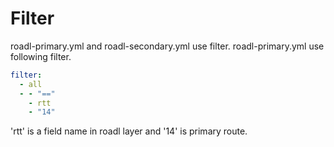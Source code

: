 # Filter

roadl-primary.yml and roadl-secondary.yml use filter.
roadl-primary.yml use following filter.

```yaml
filter:
  - all
  - - "=="
    - rtt
    - "14"
```

'rtt' is a field name in roadl layer and '14' is primary route.
